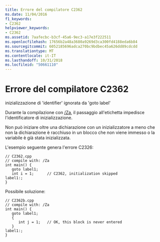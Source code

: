 ```yaml
---
title: Errore del compilatore C2362
ms.date: 11/04/2016
f1_keywords:
- C2362
helpviewer_keywords:
- C2362
ms.assetid: 7aafecbc-b3cf-45a6-9ec3-a17e3f222511
ms.openlocfilehash: 17656b2a48a3680a9269d3ca300fd4188eda6b84
ms.sourcegitcommit: 6052185696adca270bc9bdbec45a626dd89cdcdd
ms.translationtype: MT
ms.contentlocale: it-IT
ms.lasthandoff: 10/31/2018
ms.locfileid: "50661110"
---
```

# <a name="compiler-error-c2362"></a>Errore del compilatore C2362

inizializzazione di 'identifier' ignorata da 'goto label'

Durante la compilazione con [/Za](../../build/reference/za-ze-disable-language-extensions.md), il passaggio all'etichetta impedisce l'identificatore di inizializzazione.

Non può iniziare oltre una dichiarazione con un inizializzatore a meno che non la dichiarazione è racchiuso in un blocco che non viene immesso o la variabile è già stata inizializzata.

L'esempio seguente genera l'errore C2326:

```
// C2362.cpp
// compile with: /Za
int main() {
   goto label1;
   int i = 1;      // C2362, initialization skipped
label1:;
}
```

Possibile soluzione:

```
// C2362b.cpp
// compile with: /Za
int main() {
   goto label1;
   {
      int j = 1;   // OK, this block is never entered
   }
label1:;
}
```